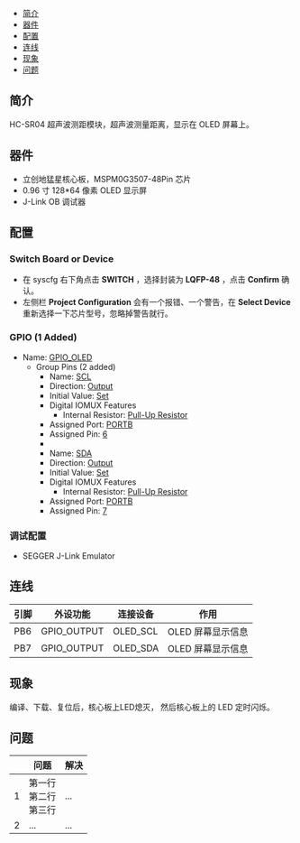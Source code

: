 * [简介](#简介)
* [器件](#器件)
* [配置](#配置)
* [连线](#连线)
* [现象](#现象)
* [问题](#问题)

## 简介
HC-SR04 超声波测距模块，超声波测量距离，显示在 OLED 屏幕上。

## 器件
- 立创地猛星核心板，MSPM0G3507-48Pin 芯片
- 0.96 寸 128*64 像素 OLED 显示屏
- J-Link OB 调试器

## 配置
### Switch Board or Device
- 在 syscfg 右下角点击 **SWITCH** ，选择封装为 **LQFP-48** ，点击 **Confirm** 确认。
- 左侧栏 **Project Configuration** 会有一个报错、一个警告，在 **Select Device** 重新选择一下芯片型号，忽略掉警告就行。
### GPIO (1 Added)
* Name: <u>GPIO_OLED</u>
  - Group Pins (2 added)
    * Name: <u>SCL</u>
    * Direction: <u>Output</u>
    * Initial Value: <u>Set</u>
    - Digital IOMUX Features
      * Internal Resistor: <u>Pull-Up Resistor</u>
    * Assigned Port: <u>PORTB</u>
    * Assigned Pin: <u>6</u>
    * 
    * Name: <u>SDA</u>
    * Direction: <u>Output</u>
    * Initial Value: <u>Set</u>
    - Digital IOMUX Features
      * Internal Resistor: <u>Pull-Up Resistor</u>
    * Assigned Port: <u>PORTB</u>
    * Assigned Pin: <u>7</u>
### 调试配置
- SEGGER J-Link Emulator

## 连线

| 引脚 | 外设功能 | 连接设备 | 作用 |
| ---- | --- | --- | --- |
| PB6 | GPIO_OUTPUT | OLED_SCL | OLED 屏幕显示信息 |
| PB7 | GPIO_OUTPUT | OLED_SDA | OLED 屏幕显示信息 |

## 现象
编译、下载、复位后，核心板上LED熄灭，
然后核心板上的 LED 定时闪烁。

## 问题
|  | 问题 | 解决 |
| :---: | --- | --- |
| 1 | <div>第一行<br>第二行<br>第三行</div> | ... |
| 2 | ... | ... |